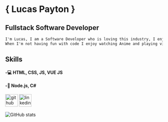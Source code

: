 # { Lucas Payton }
## Fullstack Software Developer

```markdown
I'm Lucas, I am a Software Developer who is loving this industry, I enjoy creating websites and working applications. 
When I'm not having fun with code I enjoy watching Anime and playing video games.

```
## Skills

#### -💻 HTML, CSS, JS, VUE JS
#### -💾 Node.js, C#

[<img src='https://cdn.jsdelivr.net/npm/simple-icons@3.0.1/icons/github.svg' alt='github' height='40'>](https://github.com/Jarrod-Payton)  [<img src='https://cdn.jsdelivr.net/npm/simple-icons@3.0.1/icons/linkedin.svg' alt='linkedin' height='40'>](https://www.linkedin.com/in/https://www.linkedin.com/in/lucaspayton//)  

![GitHub stats](https://github-readme-stats.vercel.app/api?username=Jarrod-Payton&show_icons=true)

